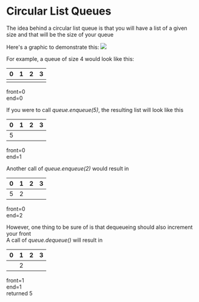 # Circular List Queues

The idea behind a circular list queue is that you will have a list of a given size and that will be the size of your queue  

Here's a graphic to demonstrate this:
![][enqueue-dequeue]

For example, a queue of size 4 would look like this:

| 0 | 1 | 2 | 3 | 
|:-:|:-:|:-:|:-:|
|   |   |   |   |

front=0  
end=0

If you were to call *queue.enqueue(5)*, the resulting list will look like this

| 0 | 1 | 2 | 3 |
|:-:|:-:|:-:|:-:|
| 5 |   |   |   |

front=0  
end=1

Another call of *queue.enqueue(2)* would result in

| 0 | 1 | 2 | 3 |
|:-:|:-:|:-:|:-:|
| 5 | 2 |   |   |

front=0  
end=2

However, one thing to be sure of is that dequeueing should also increment your front  
A call of *queue.dequeue()* will result in

| 0 | 1 | 2 | 3 |
|:-:|:-:|:-:|:-:|
|   | 2 |   |   |

front=1  
end=1  
returned 5

[enqueue-dequeue]: https://en.wikibooks.org/wiki/A-level_Computing/AQA/Paper_1/Fundamentals_of_data_structures/Queues#/media/File:Data_Queue.svg
